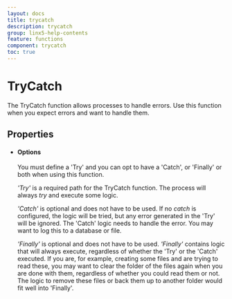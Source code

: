```yaml
---
layout: docs
title: trycatch
description: trycatch
group: linx5-help-contents
feature: functions
component: trycatch
toc: true
---
```

TryCatch
========

The TryCatch function allows processes to handle errors. Use this function when you expect errors and want to handle them.

Properties
----------

-  #### Options

    You must define a 'Try' and you can opt to have a 'Catch', or 'Finally' or both when using this function.

    *'Try'* is a required path for the TryCatch function. The process
    will always *try* and execute some logic.

    *'Catch'* is optional and does not have to be used. If no *catch* is
    configured, the logic will be tried, but any error generated in the
    'Try' will be ignored. The 'Catch' logic needs to handle the error.
    You may want to log this to a database or file.

    *'Finally'* is optional and does not have to be used. *'Finally'*
    contains logic that will always execute, regardless of whether the
    'Try' or the 'Catch' executed. If you are, for example, creating some files and
    are trying to read these, you may want to clear the folder of the
    files again when you are done with them, regardless of whether you could read them or not. The
    logic to remove these files or back them up to another folder would fit well into 'Finally'.



